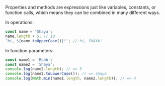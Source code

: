 
Properties and methods are expressions just like variables, constants, or function calls, which means they can be combined in many different ways.

In operations:

```javascript
const name = 'Shaya';
name.length + 5; // 10
`hi, ${name.toUpperCase()}!`; // hi, SHAYA!
```

In function parameters:

```javascript
const name1 = 'Robb';
const name2 = 'Shaya';
console.log(name2.length); // => 5
console.log(name2.toLowerCase()); // => shaya
console.log(Math.min(name1.length, name2.length)); // => 4
```
